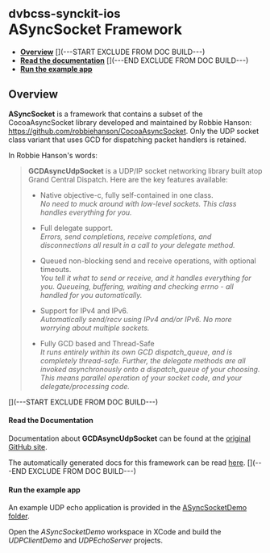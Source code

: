 # <small>dvbcss-synckit-ios</small><br/>ASyncSocket Framework

* **[Overview](#overview)**
[](---START EXCLUDE FROM DOC BUILD---)
* **[Read the documentation](#read-the-documentation)**
[](---END EXCLUDE FROM DOC BUILD---)
* **[Run the example app](#run-the-example-app)**

## Overview

**ASyncSocket** is a framework that contains a subset of the CocoaAsyncSocket library developed and maintained by Robbie Hanson: https://github.com/robbiehanson/CocoaAsyncSocket. Only the UDP socket class variant that uses GCD for dispatching packet handlers is retained.

In Robbie Hanson's words:
> **GCDAsyncUdpSocket** is a UDP/IP socket networking library built atop Grand Central Dispatch. Here are the key features available:
>
> - Native objective-c, fully self-contained in one class.<br/>
>   _No need to muck around with low-level sockets. This class handles everything for you._
>
> - Full delegate support.<br/>
>   _Errors, send completions, receive completions, and disconnections all result in a call to your delegate method._
>
> - Queued non-blocking send and receive operations, with optional timeouts.<br/>
>   _You tell it what to send or receive, and it handles everything for you. Queueing, buffering, waiting and checking errno - all handled for you automatically._
>
> - Support for IPv4 and IPv6.<br/>
>   _Automatically send/recv using IPv4 and/or IPv6. No more worrying about multiple sockets._
>
> - Fully GCD based and Thread-Safe<br/>
>   _It runs entirely within its own GCD dispatch_queue, and is completely thread-safe. Further, the delegate methods are all invoked asynchronously onto a dispatch_queue of your choosing. This means parallel operation of your socket code, and your delegate/processing code._


[](---START EXCLUDE FROM DOC BUILD---)
#### Read the Documentation
Documentation about **GCDAsyncUdpSocket** can be found at the [original GitHub site](https://github.com/robbiehanson/CocoaAsyncSocket/blob/master/Source/GCD/Documentation.html).

The automatically generated docs for this framework can be read [here](http://bbc.github.io/dvbcss-synckit-ios/latest/AudioPlayerEngine/).
[](---END EXCLUDE FROM DOC BUILD---)


#### Run the example app

An example UDP echo application is provided in the [ASyncSocketDemo folder](AsyncSocketDemo).

Open the *ASyncSocketDemo* workspace in XCode and build the *UDPClientDemo* and *UDPEchoServer* projects.
